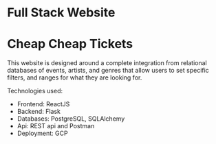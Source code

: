 # Full Stack Website
# Cheap Cheap Tickets

This website is designed around a complete integration from relational databases of events, artists, and genres that allow
users to set specific filters, and ranges for what they are looking for.

Technologies used:
- Frontend: ReactJS
- Backend: Flask
- Databases: PostgreSQL, SQLAlchemy
- Api: REST api and Postman
- Deployment: GCP